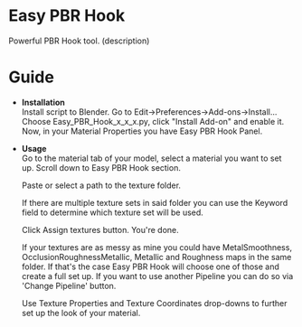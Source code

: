 # Easy PBR Hook
Powerful PBR Hook tool. (description)
# Guide
- **Installation**<br />
  Install script to Blender. Go to Edit->Preferences->Add-ons->Install...<br />
  Choose Easy_PBR_Hook_x_x_x.py, click "Install Add-on" and enable it.<br />
  Now, in your Material Properties you have Easy PBR Hook Panel.<br />
- **Usage**<br />
  Go to the material tab of your model, select a material you want to set up. Scroll down to Easy PBR Hook section. 

  Paste or select a path to the texture folder.
  
  If there are multiple texture sets in said folder you can use the Keyword field to determine which texture set will be used. 
  
  Click Assign textures button. You're done.
  
  If your textures are as messy as mine you could have MetalSmoothness, OcclusionRoughnessMetallic, Metallic and Roughness maps in the same folder.
  If that's the case Easy PBR Hook will choose one of those and create a full set up. If you want to use another Pipeline you can do so via
  'Change Pipeline' button. 

  Use Texture Properties and Texture Coordinates drop-downs to further set up the look of your material.
